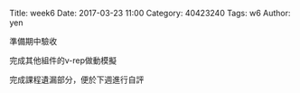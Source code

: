 Title: week6
Date: 2017-03-23 11:00
Category: 40423240
Tags: w6
Author: yen

準備期中驗收
<!-- PELICAN_END_SUMMARY -->

<p>完成其他組件的v-rep做動模擬</p>
<p>完成課程遺漏部分，便於下週進行自評</p>
